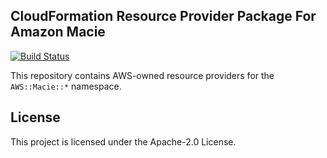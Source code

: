 ## CloudFormation Resource Provider Package For Amazon Macie

[![Build Status](https://travis-ci.com/aws-cloudformation/aws-cloudformation-resource-providers-macie.svg?branch=master)](https://travis-ci.com/aws-cloudformation/aws-cloudformation-resource-providers-macie)

This repository contains AWS-owned resource providers for the `AWS::Macie::*` namespace.

## License

This project is licensed under the Apache-2.0 License.
